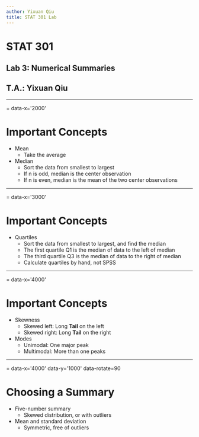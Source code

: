 ```yaml
---
author: Yixuan Qiu
title: STAT 301 Lab
---
```

# STAT 301
## Lab 3: Numerical Summaries
## T.A.: Yixuan Qiu



---
= data-x='2000'
# Important Concepts
- Mean
  - Take the average
- Median
  - Sort the data from smallest to largest
  - If n is odd, median is the center observation
  - If n is even, median is the mean of the two center observations


---
= data-x='3000'
# Important Concepts
- Quartiles
  - Sort the data from smallest to largest, and find the median
  - The first quartile Q1 is the median of data to the left of median
  - The third quartile Q3 is the median of data to the right of median
  - Calculate quartiles by hand, not SPSS 



---
= data-x='4000'
# Important Concepts
- Skewness
  - Skewed left: Long **Tail** on the left
  - Skewed right: Long **Tail** on the right
- Modes
  - Unimodal: One major peak
  - Multimodal: More than one peaks



---
= data-x='4000' data-y='1000' data-rotate=90
# Choosing a Summary
- Five-number summary
  - Skewed distribution, or with outliers
- Mean and standard deviation
  - Symmetric, free of outliers

